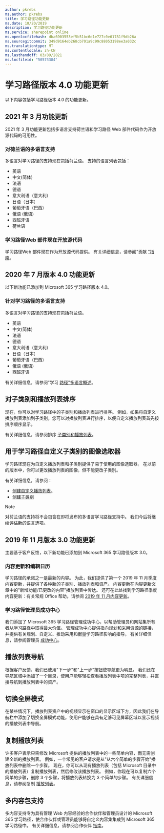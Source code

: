 ```yaml
---
author: pkrebs
ms.author: pkrebs
title: 学习路径功能更新
ms.date: 10/20/2019
description: 学习路径功能更新
ms.service: sharepoint online
ms.openlocfilehash: dba6903553ef5b51bc6d1e727c0e61781f9db26a
ms.sourcegitcommit: 349d9164eb268cb701a9c99c88053198ee3a032c
ms.translationtype: MT
ms.contentlocale: zh-CN
ms.lasthandoff: 03/09/2021
ms.locfileid: "50573384"
---
```

# <a name="learning-pathways-version-40-feature-updates"></a>学习路径版本 4.0 功能更新
以下内容包括学习路径版本 4.0 的功能更新。  

## <a name="march-2021-feature-updates"></a>2021 年 3 月功能更新
2021 年 3 月功能更新包括多语言支持荷兰语和学习路径 Web 部件代码作为开放源代码的可用性。 

### <a name="multilingual-support-for-dutch"></a>对荷兰语的多语言支持 
多语言对学习路径的支持现在包括荷兰语。 支持的语言列表包括： 
- 英语     
- 中文(简体) 
- 法语 
- 德语 
- 意大利语（意大利） 
- 日语（日本） 
- 葡萄牙语（巴西） 
- 俄语 (俄语)  
- 西班牙语
- 荷兰语 

### <a name="learning-pathways-web-part-is-now-open-source"></a>学习路径Web 部件现在开放源代码
学习路径Web 部件现在作为开放源代码提供。 有关详细信息，请参阅"贡献 ["指南](https://github.com/pnp/custom-learning-office-365#contributions)。

## <a name="july-2020-version-40-feature-updates"></a>2020 年 7 月版本 4.0 功能更新 

以下新功能已添加到 Microsoft 365 学习路径版本 4.0。 

### <a name="multilingual-support-for-learning-pathways"></a>针对学习路径的多语言支持 
多语言对学习路径的支持现在包括荷兰语。 
- 英语     
- 中文(简体) 
- 法语 
- 德语 
- 意大利语（意大利） 
- 日语（日本） 
- 葡萄牙语（巴西） 
- 俄语 (俄语)  
- 西班牙语 


有关详细信息，请参阅"学习 [路径"多语言概述](custom_overview.md)。 

## <a name="sort-subcategories-and-playlists"></a>对子类别和播放列表排序

现在，你可以对学习路径中的子类别和播放列表进行排序。 例如，如果将自定义播放列表添加到子类别，您可以对播放列表进行排序，以便自定义播放列表首先按排序顺序显示。 

有关详细信息，请参阅排序 [子类别和播放列表](custom_sortsubplay.md)。 

## <a name="image-picker-for-learning-pathways-custom-subcategories"></a>用于学习路径自定义子类别的图像选取器 
学习路径现在为自定义播放列表和子类别提供了易于使用的图像选取器。  在以前的版本中，你可以更改播放列表的图像，但不能更改子类别。  

有关详细信息，请参阅：
- [创建自定义播放列表](custom_createnewplaylist.md)。 
- [创建子类别](custom_createnewcat.md)

> [!NOTE]
> 对荷兰语的支持将不会包含在即将发布的多语言学习路径支持中。 我们今后将继续评估新的语言选项。

## <a name="november-2019-version-30-feature-updates"></a>2019 年 11 月版本 3.0 功能更新
主要基于客户反馈，以下新功能已添加到 Microsoft 365 学习路径版本 3.0。

### <a name="content-updates-and-editorial-calendar"></a>内容更新和编辑日历
学习路径的承诺之一是最新的内容。 为此，我们提供了第一个 2019 年 11 月季度内容更新，并提供了各种新的子类别、播放列表和资产。 内容更新在内容更新文章中的"新增功能/已更改的内容"播放列表中传达。 还可在此处找到学习路径季度内容更新：有关常规 Office 帮助，请参阅 [2019 年 11 月内容更新](custom_contentupdates.md)。

### <a name="learning-pathways-admin-success-center"></a>学习路径管理员成功中心
我们添加了 Microsoft 365 学习路径管理成功中心，以帮助管理员和网站集所有者从学习路径中取得最大价值。 管理成功中心提供指向规划和采用资源的链接，并提供有关规划、自定义、推动采用和衡量学习路径影响的指导。 有关详细信息，请参阅管理员 [成功中心](custom_successcenter.md)。

## <a name="playlist-navigation"></a>播放列表导航
根据客户反馈，我们已使用"下一步"和"上一步"按钮使导航更为明显。 我们还在导航区域中添加了一个目录，使用户能够轻松查看播放列表中项的完整列表，并直接导航到播放列表中的资产。

## <a name="toggle-full-screen-mode"></a>切换全屏模式
在某些情况下，播放列表资产中的视频显示在窗口的显示区域下方，因此我们在导航栏中添加了切换全屏模式功能，使用户能够在具有足够可见屏幕区域以显示视频的播放列表中导航。

## <a name="copy-a-playlist"></a>复制播放列表
许多客户表示只需修改 Microsoft 提供的播放列表中的一些简单内容，而无需创建全新的播放列表。 例如，一个常见的客户请求是从"从六个简单的步骤开始"播放列表中删除一个步骤。 现在，你可以从现有播放列表（包括 Microsoft 目录中的播放列表）复制播放列表，然后修改该播放列表。 例如，你现在可以复制六个简单的步骤，删除 3 个步骤，将播放列表转换为 3 个简单的步骤。 有关详细信息，请参阅复制 [播放列表](custom_copyplaylist.md)。

## <a name="multi-content-pack-support"></a>多内容包支持
多内容支持专为具有管理 Web 内容经验的合作伙伴和管理员设计的 Microsoft 365 学习路径，使合作伙伴或管理员能够将自定义内容集集成到 Microsoft 365 学习路径中。 有关详细信息，请参阅合作伙伴 [指南](custom_partnerguide.md)。

